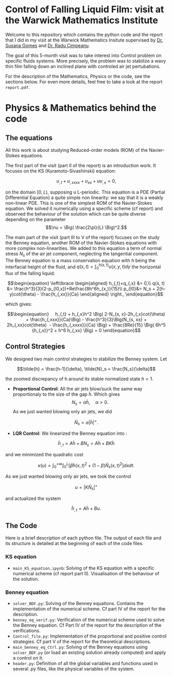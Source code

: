 # Control of Falling Liquid Film: visit at the Warwick Mathematics Institute

Welcome to this repository which contains the python code and the report that I did in my visit at the Warwick Mathematics Insitute supervised by [Dr. Susana Gomes](https://warwick.ac.uk/fac/sci/maths/people/staff/gomes/) and [Dr. Radu Cimpeanu](https://www.raducimpeanu.com/).

The goal of this 5-month visit was to take interest into Control problem on specific fluids systems. More precisely, the problem was to stabilize a wavy thin film falling down an inclined plane with controled air jet pertubations. 

For the description of the Mathematics, Physics or the code, see the sections below. For even more details, feel free to take a look at the report ``report.pdf``. 

  
# Physics & Mathematics behind the code
## The equations

All this work is about studying Reduced-order models (ROM) of the Navier-Stokes equations. 

The first part of the visit (part II of the report) is an introduction work. It focuses on the KS (Kuramoto-Sivashinski) equation: 

$$u_{,t} + u_{,xxxx} + u_{xx} + uu_{,x} = 0,$$

 on the domain $[0, L)$, supposing u L-periodic. This equation is a PDE (Partial Differential Equation) a quite simple non linearity: we say that it is a weakly non-linear PDE. This is one of the simplest ROM of the Navier-Stokes equation. We solved it numerically using a specific scheme (cf report) and observed the behaviour of the solution which can be quite diverse depending on the parameter 
 $$\nu = \Big( \frac{2\pi}{L} \Big)^2.$$

The main part of the visit (part III to V of the report) focuses on the study the Benney equation, another ROM of the Navier-Stokes equations with more complex non-linearities. We added to this equation a term of normal stress $N_s$ of the air jet component, neglecting the tangential component. The Benney equation is a mass conservation equation with $h$ being the interfacial height of the fluid, and $q(x,t) = \int_0^{h(x,t)} u(x,y,t)dy$ the horizontal flux of the falling liquid:   

$$\begin{equation}
\left\lbrace
\begin{aligned}
    h_{,t}+q_{,x} &= 0,\\
    q(x, t) &= \frac{h^3}{3}(2-p_{l0,x})+Re\frac{8h^6h_{x,}}{15}\\
    p_{l0}&= N_s + 2(h-y)cot(\theta) - \frac{h_{,xx}}{Ca}
\end{aligned}
\right., 
\end{equation}$$

which gives: 

$$\begin{equation}
    h_{,t} + h_{,x}h^2 \Big( 2-N_{s, x}-2h_{,x}cot(\theta) + \frac{h_{,xxx}}{Ca}\Big) - \frac{h^3}{3}\Big(N_{s, xx} + 2h_{,xx}cot(\theta)  - \frac{h_{,xxxx}}{Ca} \Big) + \frac{8Re}{15} \Big( 6h^5 {h_{,x}}^2 + h^6 h_{,xx} \Big) = 0
\end{equation}$$



## Control Strategies
We designed two main control strategies to stabilize the Benney system. Let  

$$\tilde{h} = \frac{h-1}{\delta}, \tilde{N}_s = \frac{N_s}{\delta}$$ 

the zoomed discrepancy of h around its stable normalized state $h=1$.

- **Proportional Control**: All the air jets blow/suck the same way proportionaly to the size of the gap $\tilde{h}$. Which gives  $$N_s = \alpha \tilde{h}, \quad \alpha >0.$$ 
As we just wanted blowing only air jets, we did 

$$\tilde{N}_s = \alpha |\tilde{h}|^+.$$ 

- **LQR Control**: We linearized the Benney equation into : 

$$\tilde{h}_{,t} = A\tilde{h} + BN_s = A\tilde{h} + BK\tilde{h}$$ 

and we minimized the quadratic cost 

$$\begin{equation}
    \kappa(u) = \int_0^{+\infty}\int_0^L \left[\beta\tilde{h}(x,t)^2+ (1-\beta)\tilde{N}_s(x,t)^2\right]dxdt.
\end{equation}$$

As we just wanted blowing only air jets, we took the control 

$$u = |K\tilde{N}_s|^+$$

and actualized the system 

$$\tilde{h}_{,t} = A\tilde{h} + Bu.$$ 

## The Code
Here is a brief description of each python file. The output of each file and its structure is detailed at the beginning of each of the code files.

### KS equation
- ``main_KS_equation.ipynb``: Solving of the KS equation with a specific numerical scheme (cf report part II). Visualisation of the behaviour of the solution.

### Benney equation
- ``solver_BDF.py``: Solving of the Benney equations. Contains the implementation of the numerical scheme. Cf part IV of the report for the description.
- ``benney_eq_verif.py``: Verification of the numerical scheme used to solve the Benney equation. Cf Part IV of the report for the description of the verifications.
- ``Control_file.py``: Implementation of the proportional and positive control strategies. Cf part V of the report for the theoretical descriptions.
- ``main_benney_eq_Ctrl.py``: Solving of the Benney equations using ``solver_BDF.py`` (or load an existing solution already computed) and apply a control on it. 
- ``header.py``: Definition of all the global variables and functions used in several .py files, like the physical variables of the system.  